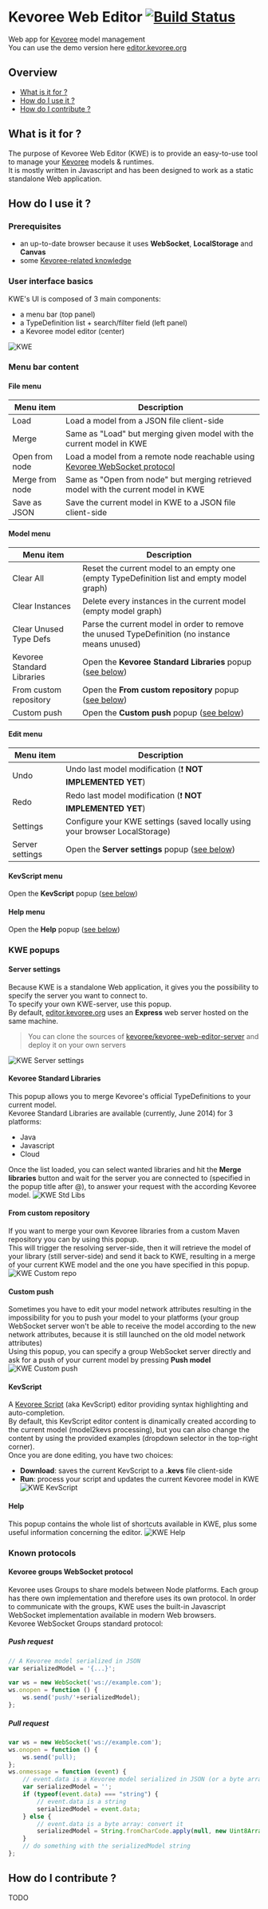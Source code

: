 # Kevoree Web Editor [![Build Status](https://drone.io/github.com/kevoree/kevoree-web-editor/status.png)](https://drone.io/github.com/kevoree/kevoree-web-editor/latest)

Web app for [Kevoree](http://kevoree.org/) model management  
You can use the demo version here [editor.kevoree.org](http://editor.kevoree.org)

## Overview
 - [What is it for ?](README.md#what-is-it-for-)
 - [How do I use it ?](README.md#how-do-i-use-it-)
 - [How do I contribute ?](README.md#how-do-i-contribute-)

## What is it for ?
The purpose of Kevoree Web Editor (KWE) is to provide an easy-to-use tool to manage your [Kevoree](http://kevoree.org/) models  & runtimes.  
It is mostly written in Javascript and has been designed to work as a static standalone Web application.

## How do I use it ?
### Prerequisites
 - an up-to-date browser because it uses **WebSocket**, **LocalStorage** and **Canvas**
 - some [Kevoree-related knowledge](http://kevoree.org/doc/#getting-started)

### User interface basics
KWE's UI is composed of 3 main components:
 - a menu bar (top panel)
 - a TypeDefinition list + search/filter field (left panel)
 - a Kevoree model editor (center)

![KWE](http://hosta.braindead.fr/raw/539973e81a9879c239a1a21c)

### Menu bar content
#### File menu
 Menu item      | Description
--------------- | -------------
Load            | Load a model from a JSON file client-side
Merge           | Same as "Load" but merging given model with the current model in KWE
Open from node  | Load a model from a remote node reachable using [Kevoree WebSocket protocol](README.md#kevoree-groups-websocket-protocol)
Merge from node | Same as "Open from node" but merging retrieved model with the current model in KWE
Save as JSON    | Save the current model in KWE to a JSON file client-side

#### Model menu
 Menu item                 | Description
-------------------------- | -------------
Clear All                  | Reset the current model to an empty one (empty TypeDefinition list and empty model graph)
Clear Instances            | Delete every instances in the current model (empty model graph)
Clear Unused Type Defs     | Parse the current model in order to remove the unused TypeDefinition (no instance means unused)
Kevoree Standard Libraries | Open the **Kevoree Standard Libraries** popup ([see below](README.md#kevoree-standard-libraries))
From custom repository     | Open the **From custom repository** popup ([see below](README.md#from-custom-repository))
Custom push                | Open the **Custom push** popup ([see below](README.md#custom-push))

#### Edit menu
 Menu item      | Description
--------------- | -------------
Undo            | Undo last model modification (:exclamation: **NOT IMPLEMENTED YET**)
Redo            | Redo last model modification (:exclamation: **NOT IMPLEMENTED YET**)
Settings        | Configure your KWE settings (saved locally using your browser LocalStorage)
Server settings | Open the **Server settings** popup ([see below](README.md#server-settings))

#### KevScript menu
Open the **KevScript** popup ([see below](README.md#kevscript))

#### Help menu
Open the **Help** popup ([see below](README.md#help))

### KWE popups
#### Server settings
Because KWE is a standalone Web application, it gives you the possibility to specify the server you want to connect to.  
To specify your own KWE-server, use this popup.  
By default, [editor.kevoree.org](http://editor.kevoree.org) uses an **Express** web server hosted on the same machine.  
 > You can clone the sources of [kevoree/kevoree-web-editor-server](https://github.com/kevoree/kevoree-web-editor-server) and deploy it on your own servers

![KWE Server settings](http://hosta.braindead.fr/raw/539980c11a9879c239a1a21e)

#### Kevoree Standard Libraries
This popup allows you to merge Kevoree's official TypeDefinitions to your current model.  
Kevoree Standard Libraries are available (currently, June 2014) for 3 platforms:
 - Java
 - Javascript
 - Cloud

Once the list loaded, you can select wanted libraries and hit the **Merge libraries** button and wait for the server you are connected to (specified in the popup title after @), to answer your request with the according Kevoree model.
![KWE Std Libs](http://hosta.braindead.fr/raw/539980bd1a9879c239a1a21d)

#### From custom repository
If you want to merge your own Kevoree libraries from a custom Maven repository you can by using this popup.  
This will trigger the resolving server-side, then it will retrieve the model of your library (still server-side) and send it back to KWE, resulting in a merge of your current KWE model and the one you have specified in this popup.
![KWE Custom repo](http://hosta.braindead.fr/raw/539980cc1a9879c239a1a221)

#### Custom push
Sometimes you have to edit your model network attributes resulting in the impossibility for you to push your model to your platforms (your group WebSocket server won't be able to receive the model according to the new network attributes, because it is still launched on the old model network attributes)  
Using this popup, you can specify a group WebSocket server directly and ask for a push of your current model by pressing **Push model**
![KWE Custom push](http://hosta.braindead.fr/raw/539980cf1a9879c239a1a222)

#### KevScript
A [Kevoree Script](http://kevoree.org/doc/#kevoree-script-aka-kevscript) (aka KevScript) editor providing syntax highlighting and auto-completion.  
By default, this KevScript editor content is dinamically created according to the current model (model2kevs processing), but you can also change the content by using the provided examples (dropdown selector in the top-right corner).  
Once you are done editing, you have two choices:
 - **Download**: saves the current KevScript to a **.kevs** file client-side
 - **Run**: process your script and updates the current Kevoree model in KWE
![KWE KevScript](http://hosta.braindead.fr/raw/539980c51a9879c239a1a21f)

#### Help
This popup contains the whole list of shortcuts available in KWE, plus some useful information concerning the editor.
![KWE Help](http://hosta.braindead.fr/raw/539980c91a9879c239a1a220)

### Known protocols
#### Kevoree groups WebSocket protocol
Kevoree uses Groups to share models between Node platforms. Each group has there own implementation and therefore uses its own protocol. In order to communicate with the groups, KWE uses the built-in Javascript WebSocket implementation available in modern Web browsers.  
Kevoree WebSocket Groups standard protocol:
##### Push request
```js
// A Kevoree model serialized in JSON
var serializedModel = '{...}';

var ws = new WebSocket('ws://example.com');
ws.onopen = function () {
    ws.send('push/'+serializedModel);
};
```
##### Pull request
```js
var ws = new WebSocket('ws://example.com');
ws.onopen = function () {
    ws.send('pull);
};
ws.onmessage = function (event) {
    // event.data is a Kevoree model serialized in JSON (or a byte array)
    var serializedModel = '';
    if (typeof(event.data) === "string") {
        // event.data is a string
        serializedModel = event.data;
    } else {
        // event.data is a byte array: convert it
        serializedModel = String.fromCharCode.apply(null, new Uint8Array(event.data));
    }
    // do something with the serializedModel string
};
```


## How do I contribute ?
TODO